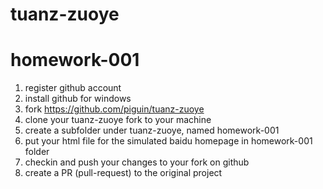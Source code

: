 # tuanz-zuoye

# homework-001

1. register github account
2. install github for windows
3. fork https://github.com/piguin/tuanz-zuoye 
4. clone your tuanz-zuoye fork to your machine
4. create a subfolder under tuanz-zuoye, named homework-001
5. put your html file for the simulated baidu homepage in homework-001 folder
6. checkin and push your changes to your fork on github
7. create a PR (pull-request) to the original project
